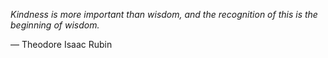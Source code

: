 *Kindness is more important than wisdom, and the recognition of this is the beginning of wisdom.*

— Theodore Isaac Rubin